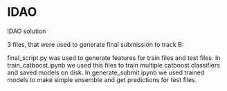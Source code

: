 # IDAO
IDAO solution

3 files, that were used to generate final submission to track B:

final_script.py was used to generate features for train files and test files.
In train_catboost.ipynb we used this files to train multiple catboost classifiers and saved models on disk.
In generate_submit.ipynb we used trained models to make simple ensemble and get predictions for test files.

